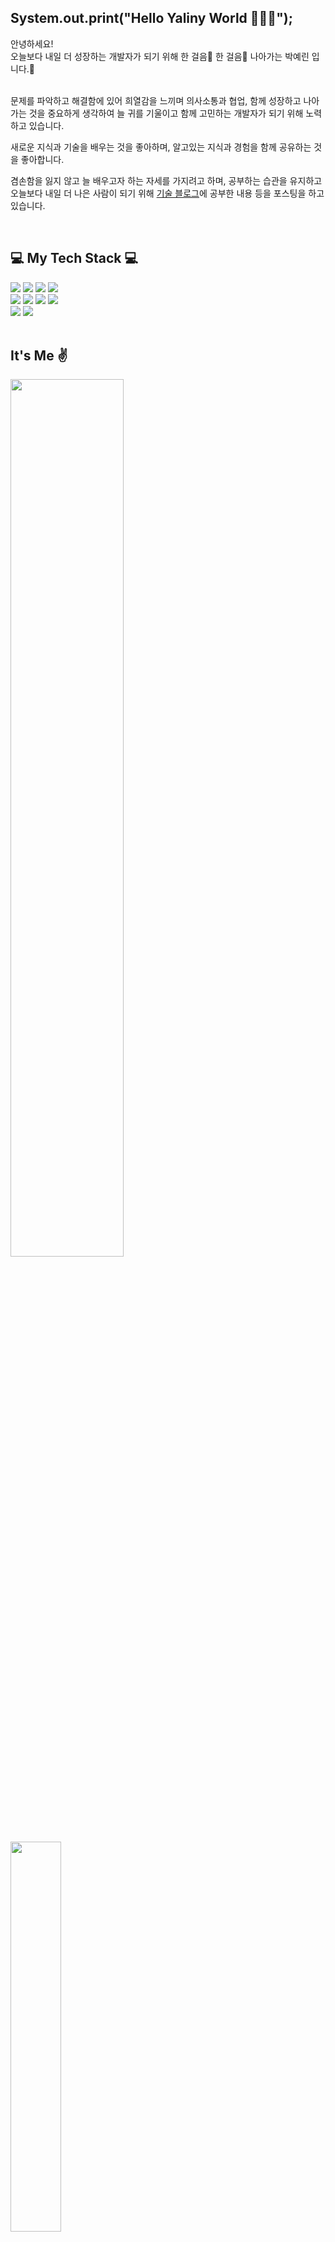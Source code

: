 ## System.out.print("Hello Yaliny World 👋👋👋");
<div>
  안녕하세요!<br>
  오늘보다 내일 더 성장하는 개발자가 되기 위해 한 걸음🚶 한 걸음🚶 나아가는 박예린 입니다.🐣 <br><br>

  <!-- 코딩으로 새로운 것을 만들 수 있다는 것에 흥미가 생겨 개발자의 꿈을 가지게 되었습니다.<br> -->

  문제를 파악하고 해결함에 있어 희열감을 느끼며 의사소통과 협업, 함께 성장하고 나아가는 것을 중요하게 생각하여 늘 귀를 기울이고 함께 고민하는 개발자가 되기 위해 노력하고 있습니다.<br>

  새로운 지식과 기술을 배우는 것을 좋아하며, 알고있는 지식과 경험을 함께 공유하는 것을 좋아합니다.<br>

  겸손함을 잃지 않고 늘 배우고자 하는 자세를 가지려고 하며, 공부하는 습관을 유지하고 오늘보다 내일 더 나은 사람이 되기 위해 <a href="https://yelin1217.tistory.com/">기술 블로그</a>에 공부한 내용 등을 포스팅을 하고 있습니다.<br>
</div>
<br>

## 💻 My Tech Stack 💻
<div align=left>
  <img src="https://img.shields.io/badge/java-007396?style=for-the-badge&logo=java&logoColor=white">
  <img src="https://img.shields.io/badge/Spring-6DB33F?style=for-the-badge&logo=Spring&logoColor=white">
  <img src="https://img.shields.io/badge/Spring Boot-6DB33F?style=for-the-badge&logo=Spring Boot&logoColor=white">
  <img src="https://img.shields.io/badge/-ORACLE-F80000?style=for-the-badge&logo=oracle">
  <br>
  <img src="https://img.shields.io/badge/-HTML5-E34F26?style=for-the-badge&logo=html5&logoColor=ffffff">
  <img src="https://img.shields.io/badge/-CSS3-1572B6?style=for-the-badge&logo=css3">
  <img src="https://img.shields.io/badge/javascript-F7DF1E?style=for-the-badge&logo=javascript&logoColor=black">
  <img src="https://img.shields.io/badge/-jQuery-0769AD?style=for-the-badge&logo=jquery">
  <br>
  
  <img src="https://img.shields.io/badge/git-F05032?style=for-the-badge&logo=git&logoColor=white">
  <img src="https://img.shields.io/badge/github-181717?style=for-the-badge&logo=github&logoColor=white">
  <br>  
</div>
<br>

## It's Me ✌️
<div align=left>  
  <img style="width: 60%" src="https://github-readme-stats.vercel.app/api?username=Yelin-park&show_icons=true&theme=dracula">
  <img style="width: 40%" src="https://github-readme-stats.vercel.app/api/top-langs/?username=Yelin-park&layout=compact&theme=dark">
</div>
<br>

## Project 📚
- <a href="https://github.com/Yelin-park/SpringProject_TODOLIST">Spring Project - 인생은 점진적 과부하(todolist)</a>
- <a href="https://github.com/Yelin-park/OracleProject_MarketKurly"> Oracle Data Base Project - MarketKurly</a>

## Education ✏️
- 2022.02.15 ~ 2022.08.02 쌍용교육센터(수료)
- 2018.03 ~ 2022.02 아주대학교 글로벌경영학과(졸업)

## Awards 🏆
- 아주대학교 경영대학 개인 프레젠테이션 발표 우수상

## Certification 📜
- 정보처리기사(필기)
- 정보처리기능사
- 워드프로세스 1급
- 컴퓨터활용능력 2급
- ITQ 엑셀 A등급
- 전산회계 1,2급
- 전산회계운용사 3급
- 기업회계 3급
- 협상전문가 3급

<div align=right>
<a href="https://yelin1217.tistory.com/"><img
src="http://img.shields.io/badge/-Tech%20Blog-655ced?style=flat&logo=github&link=https://applejam34.tistory.com/"
style="height : auto; margin-left : 10px; margin-right : 10px;"/></a>
<img src="https://hits.seeyoufarm.com/api/count/incr/badge.svg?url=https%3A%2F%2Fgithub.com%2FYelin-park&count_bg=%2379C83D&title_bg=%23555555&icon=&icon_color=%23E7E7E7&title=hits&edge_flat=true">
</div>
